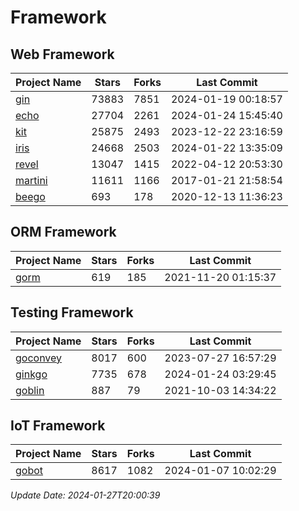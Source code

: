 # Framework

## Web Framework
| Project Name | Stars | Forks | Last Commit |
| ------------ | ----- | ----- | ----------- |
| [gin](https://github.com/gin-gonic/gin) | 73883 | 7851 | 2024-01-19 00:18:57 |
| [echo](https://github.com/labstack/echo) | 27704 | 2261 | 2024-01-24 15:45:40 |
| [kit](https://github.com/go-kit/kit) | 25875 | 2493 | 2023-12-22 23:16:59 |
| [iris](https://github.com/kataras/iris) | 24668 | 2503 | 2024-01-22 13:35:09 |
| [revel](https://github.com/revel/revel) | 13047 | 1415 | 2022-04-12 20:53:30 |
| [martini](https://github.com/go-martini/martini) | 11611 | 1166 | 2017-01-21 21:58:54 |
| [beego](https://github.com/astaxie/beego) | 693 | 178 | 2020-12-13 11:36:23 |

## ORM Framework
| Project Name | Stars | Forks | Last Commit |
| ------------ | ----- | ----- | ----------- |
| [gorm](https://github.com/jinzhu/gorm) | 619 | 185 | 2021-11-20 01:15:37 |

## Testing Framework
| Project Name | Stars | Forks | Last Commit |
| ------------ | ----- | ----- | ----------- |
| [goconvey](https://github.com/smartystreets/goconvey) | 8017 | 600 | 2023-07-27 16:57:29 |
| [ginkgo](https://github.com/onsi/ginkgo) | 7735 | 678 | 2024-01-24 03:29:45 |
| [goblin](https://github.com/franela/goblin) | 887 | 79 | 2021-10-03 14:34:22 |

## IoT Framework
| Project Name | Stars | Forks | Last Commit |
| ------------ | ----- | ----- | ----------- |
| [gobot](https://github.com/hybridgroup/gobot) | 8617 | 1082 | 2024-01-07 10:02:29 |

*Update Date: 2024-01-27T20:00:39*
